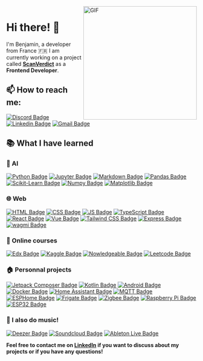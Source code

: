 <img alt="GIF" align="right" width="300" src="https://media.tenor.com/flJXkexMBnsAAAAM/working-late-work.gif"/>

# Hi there! 👋

I'm Benjamin, a developer from France 🇫🇷
I am currently working on a project called [**ScanVerdict**](https://github.com/ScanVerdict) as a **Frontend Developer**.

## 📫 How to reach me:
[![Discord Badge](https://img.shields.io/badge/benjii-ross-7289DA?style=for-the-badge&logo=discord&logoColor=white)](https://discord.com/)
[![Linkedin Badge](https://img.shields.io/badge/-benjaminrossignol11-blue?style=for-the-badge&logo=Linkedin&logoColor=white)](https://www.linkedin.com/in/benjaminrossignol11)
[![Gmail Badge](https://img.shields.io/badge/-benjaminrossignol-c14438?style=for-the-badge&logo=Gmail&logoColor=white)](mailto:benjamin.rossignol.11@gmail.com)


## 📚 What I have learned

### 🤖 AI 
[![Python Badge](https://img.shields.io/badge/Python-3776AB?style=for-the-badge&logo=python&logoColor=white)](https://www.python.org/)
[![Jupyter Badge](https://img.shields.io/badge/Jupyter-F37626?style=for-the-badge&logo=jupyter&logoColor=white)](https://jupyter.org/)
[![Markdown Badge](https://img.shields.io/badge/Markdown-000000?style=for-the-badge&logo=markdown&logoColor=white)](https://www.markdownguide.org/)
[![Pandas Badge](https://img.shields.io/badge/Pandas-150458?style=for-the-badge&logo=pandas&logoColor=white)](https://pandas.pydata.org/)
[![Scikit-Learn Badge](https://img.shields.io/badge/Scikit%20Learn-F7931E?style=for-the-badge&logo=scikit-learn&logoColor=white)](https://scikit-learn.org/stable/)
[![Numpy Badge](https://img.shields.io/badge/Numpy-013243?style=for-the-badge&logo=numpy&logoColor=white)](https://numpy.org/)
[![Matplotlib Badge](https://img.shields.io/badge/Matplotlib-013243?style=for-the-badge&logo=matplotlib&logoColor=white)](https://matplotlib.org/)

### 🌐 Web
[![HTML Badge](https://img.shields.io/badge/HTML-E34F26?style=for-the-badge&logo=html5&logoColor=white)](https://developer.mozilla.org/en-US/docs/Web/HTML)
[![CSS Badge](https://img.shields.io/badge/CSS-1572B6?style=for-the-badge&logo=css3&logoColor=white)](https://developer.mozilla.org/en-US/docs/Web/CSS)
[![JS Badge](https://img.shields.io/badge/JavaScript-F7DF1E?style=for-the-badge&logo=javascript&logoColor=white)](https://developer.mozilla.org/en-US/docs/Web/JavaScript)
[![TypeScript Badge](https://img.shields.io/badge/TypeScript-3178C6?style=for-the-badge&logo=typescript&logoColor=white)](https://www.typescriptlang.org/)
[![React Badge](https://img.shields.io/badge/React-61DAFB?style=for-the-badge&logo=react&logoColor=white)](https://reactjs.org/)
[![Vue Badge](https://img.shields.io/badge/Vue.js-4FC08D?style=for-the-badge&logo=vue.js&logoColor=white)](https://vuejs.org/)
[![Tailwind CSS Badge](https://img.shields.io/badge/Tailwind%20CSS-38B2AC?style=for-the-badge&logo=tailwind-css&logoColor=white)](https://tailwindcss.com/)
[![Express Badge](https://img.shields.io/badge/Express.js-000000?style=for-the-badge&logo=express&logoColor=white)](https://expressjs.com/)
[![wagmi Badge](https://img.shields.io/badge/wagmi-000000?style=for-the-badge&logo=wagmi&logoColor=white)](https://wagmi.fr/)

### 🏫 Online courses

[![Edx Badge](https://img.shields.io/badge/Edx-193A3E?style=for-the-badge&logo=edx&logoColor=white)](https://www.edx.org/member/benjamin-rossignol)
[![Kaggle Badge](https://img.shields.io/badge/Kaggle-20BEFF?style=for-the-badge&logo=kaggle&logoColor=white)](https://www.kaggle.com/benjiiross)
[![Nowledgeable Badge](https://img.shields.io/badge/Nowledgeable-000000?style=for-the-badge&logo=nowledgeable&logoColor=white)](https://nowledgeable.org/@benjiiross)
[![Leetcode Badge](https://img.shields.io/badge/Leetcode-FFA116?style=for-the-badge&logo=leetcode&logoColor=white)](https://leetcode.com/benjiiross/)

### 🏠 Personnal projects

[![Jetpack Composer Badge](https://img.shields.io/badge/Jetpack%20Compose-6200EE?style=for-the-badge&logo=android&logoColor=white)](https://developer.android.com/jetpack/compose)
[![Kotlin Badge](https://img.shields.io/badge/Kotlin-0095D5?style=for-the-badge&logo=kotlin&logoColor=white)](https://kotlinlang.org/)
[![Android Badge](https://img.shields.io/badge/Android-3DDC84?style=for-the-badge&logo=android&logoColor=white)](https://developer.android.com/)
[![Docker Badge](https://img.shields.io/badge/Docker-2496ED?style=for-the-badge&logo=docker&logoColor=white)](https://www.docker.com/)
[![Home Assistant Badge](https://img.shields.io/badge/Home%20Assistant-41BDF5?style=for-the-badge&logo=home-assistant&logoColor=white)](https://www.home-assistant.io/)
[![MQTT Badge](https://img.shields.io/badge/MQTT-FF7700?style=for-the-badge&logo=mqtt&logoColor=white)](https://mqtt.org/)
[![ESPHome Badge](https://img.shields.io/badge/ESPHome-FF7700?style=for-the-badge&logo=esphome&logoColor=white)](https://esphome.io/)
[![Frigate Badge](https://img.shields.io/badge/Frigate-000000?style=for-the-badge&logo=frigate&logoColor=white)](https://blakeblackshear.github.io/frigate/)
[![Zigbee Badge](https://img.shields.io/badge/Zigbee-EB0443?style=for-the-badge&logo=zigbee&logoColor=white)](https://zigbeealliance.org/)
[![Raspberry Pi Badge](https://img.shields.io/badge/Raspberry%20Pi-A22846?style=for-the-badge&logo=raspberry-pi&logoColor=white)](https://www.raspberrypi.org/)
[![ESP32 Badge](https://img.shields.io/badge/ESP32-000000?style=for-the-badge&logo=espressif&logoColor=white)](https://www.espressif.com/en/products/socs/esp32)

### 🎵 I also do music!

[![Deezer Badge](https://img.shields.io/badge/Deezer-FEAA2D?style=for-the-badge&logo=deezer&logoColor=white)](https://www.deezer.com/fr/profile/5539960384)
[![Soundcloud Badge](https://img.shields.io/badge/Soundcloud-FF3300?style=for-the-badge&logo=soundcloud&logoColor=white)](https://open.spotify.com/user/n1z9ej6vmpexaaeypo8bar9yo)
[![Ableton Live Badge](https://img.shields.io/badge/Ableton%20Live-000000?style=for-the-badge&logo=ableton-live&logoColor=white)](https://www.ableton.com/)

**Feel free to contact me on <a href="https://www.linkedin.com/in/benjamin-rossignol/">LinkedIn</a> if you want to discuss about my projects or if you have any questions!**
